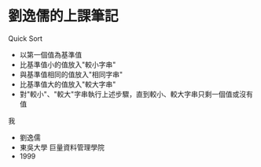 # 劉逸儒的上課筆記
Quick Sort
- 以第一個值為基準值
- 比基準值小的值放入"較小字串"
- 與基準值相同的值放入"相同字串"
- 比基準值大的值放入"較大字串"
- 對"較小"、"較大"字串執行上述步驟，直到較小、較大字串只剩一個值或沒有值

我
- 劉逸儒
- 東吳大學 巨量資料管理學院
- 1999
